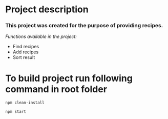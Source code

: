 # Project description

### This project was created for the purpose of providing recipes.

_Functions available in the project:_

- Find recipes
- Add recipes
- Sort result

# To build project run following command in root folder

`npm clean-install`

`npm start`
